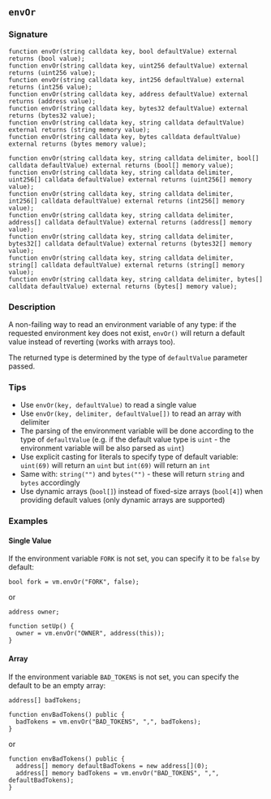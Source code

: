 ## `envOr`

### Signature

```solidity
function envOr(string calldata key, bool defaultValue) external returns (bool value);
function envOr(string calldata key, uint256 defaultValue) external returns (uint256 value);
function envOr(string calldata key, int256 defaultValue) external returns (int256 value);
function envOr(string calldata key, address defaultValue) external returns (address value);
function envOr(string calldata key, bytes32 defaultValue) external returns (bytes32 value);
function envOr(string calldata key, string calldata defaultValue) external returns (string memory value);
function envOr(string calldata key, bytes calldata defaultValue) external returns (bytes memory value);
```

```solidity
function envOr(string calldata key, string calldata delimiter, bool[] calldata defaultValue) external returns (bool[] memory value);
function envOr(string calldata key, string calldata delimiter, uint256[] calldata defaultValue) external returns (uint256[] memory value);
function envOr(string calldata key, string calldata delimiter, int256[] calldata defaultValue) external returns (int256[] memory value);
function envOr(string calldata key, string calldata delimiter, address[] calldata defaultValue) external returns (address[] memory value);
function envOr(string calldata key, string calldata delimiter, bytes32[] calldata defaultValue) external returns (bytes32[] memory value);
function envOr(string calldata key, string calldata delimiter, string[] calldata defaultValue) external returns (string[] memory value);
function envOr(string calldata key, string calldata delimiter, bytes[] calldata defaultValue) external returns (bytes[] memory value);
```

### Description

A non-failing way to read an environment variable of any type: if the requested environment key does not exist, `envOr()` will return a default value instead of reverting (works with arrays too).

The returned type is determined by the type of `defaultValue` parameter passed.

### Tips

- Use `envOr(key, defaultValue)` to read a single value
- Use `envOr(key, delimiter, defaultValue[])` to read an array with delimiter
- The parsing of the environment variable will be done according to the type of `defaultValue` (e.g. if the default value type is `uint` - the environment variable will be also parsed as `uint`)
- Use explicit casting for literals to specify type of default variable: `uint(69)` will return an `uint` but `int(69)` will return an `int`
- Same with: `string("")` and `bytes("")` - these will return `string` and `bytes` accordingly
- Use dynamic arrays (`bool[]`) instead of fixed-size arrays (`bool[4]`) when providing default values (only dynamic arrays are supported)

### Examples

#### Single Value
If the environment variable `FORK` is not set, you can specify it to be `false` by default:
```solidity
bool fork = vm.envOr("FORK", false);
```
or
```solidity
address owner;

function setUp() {
  owner = vm.envOr("OWNER", address(this));
}
```

#### Array
If the environment variable `BAD_TOKENS` is not set, you can specify the default to be an empty array:
```solidity
address[] badTokens;

function envBadTokens() public {
  badTokens = vm.envOr("BAD_TOKENS", ",", badTokens);
}
```
or
```solidity
function envBadTokens() public {
  address[] memory defaultBadTokens = new address[](0);
  address[] memory badTokens = vm.envOr("BAD_TOKENS", ",", defaultBadTokens);
}
```